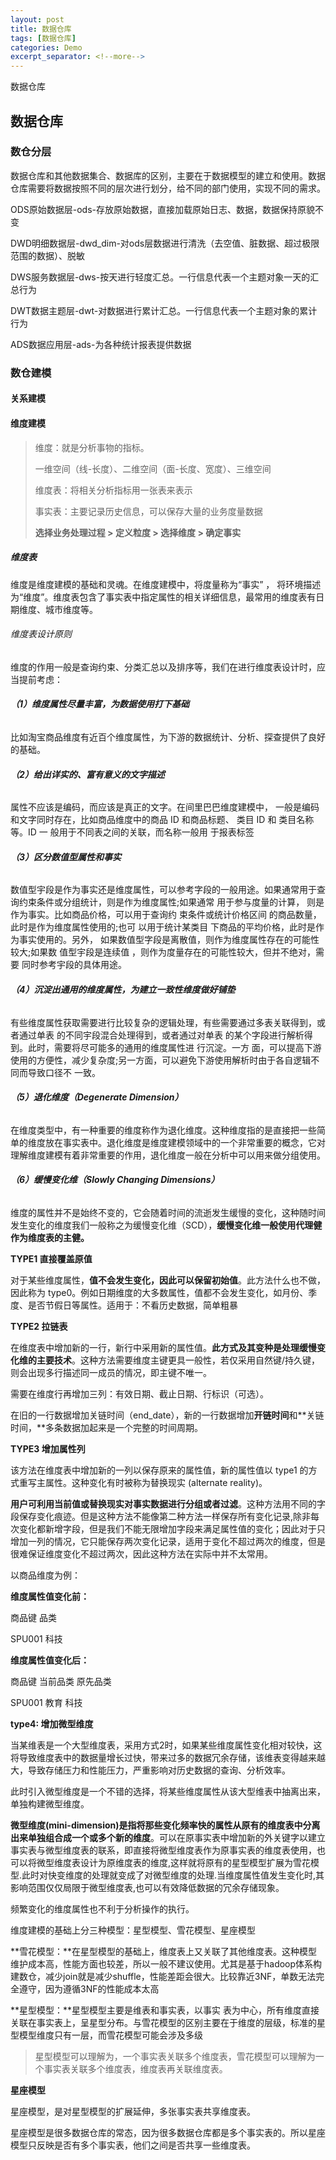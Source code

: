```yaml
---
layout: post
title: 数据仓库
tags: [数据仓库]
categories: Demo
excerpt_separator: <!--more-->
---
```


数据仓库
<!--more-->

## 数据仓库

### 数仓分层

数据仓库和其他数据集合、数据库的区别，主要在于数据模型的建立和使用。数据仓库需要将数据按照不同的层次进行划分，给不同的部门使用，实现不同的需求。

ODS原始数据层-ods-存放原始数据，直接加载原始日志、数据，数据保持原貌不变

DWD明细数据层-dwd_dim-对ods层数据进行清洗（去空值、脏数据、超过极限范围的数据）、脱敏

DWS服务数据层-dws-按天进行轻度汇总。一行信息代表一个主题对象一天的汇总行为

DWT数据主题层-dwt-对数据进行累计汇总。一行信息代表一个主题对象的累计行为

ADS数据应用层-ads-为各种统计报表提供数据

### 数仓建模

#### 关系建模

#### 维度建模

> 维度：就是分析事物的指标。
>
> 一维空间（线-长度）、二维空间（面-长度、宽度）、三维空间
>
> 维度表：将相关分析指标用一张表来表示
>
> 事实表：主要记录历史信息，可以保存大量的业务度量数据
>
> **选择业务处理过程 > 定义粒度 > 选择维度 > 确定事实**

##### 维度表

维度是维度建模的基础和灵魂。在维度建模中，将度量称为“事实” ， 将环境描述为“维度”。维度表包含了事实表中指定属性的相关详细信息，最常用的维度表有日期维度、城市维度等。

###### 维度表设计原则

维度的作用一般是查询约束、分类汇总以及排序等，我们在进行维度表设计时，应当提前考虑：

###### **（1）维度属性尽量丰富，为数据使用打下基础**

比如淘宝商品维度有近百个维度属性，为下游的数据统计、分析、探查提供了良好的基础。

###### **（2）给出详实的、富有意义的文字描述**

属性不应该是编码，而应该是真正的文字。在间里巴巴维度建模中， 一般是编码和文字同时存在，比如商品维度中的商品 ID 和商品标题、 类目 ID 和 类目名称等。ID 一 般用于不同表之间的关联，而名称一般用 于报表标签

###### **（3）区分数值型属性和事实**

数值型宇段是作为事实还是维度属性，可以参考字段的一般用途。如果通常用于查询约束条件或分组统计，则是作为维度属性;如果通常 用于参与度量的计算， 则是作为事实。比如商品价格，可以用于查询约 束条件或统计价格区间 的商品数量，此时是作为维度属性使用的;也可 以用于统计某类目 下商品的平均价格，此时是作为事实使用的。另外， 如果数值型字段是离散值，则作为维度属性存在的可能性较大;如果数 值型宇段是连续值 ，则作为度量存在的可能性较大，但并不绝对，需要 同时参考宇段的具体用途。

###### **（4）沉淀出通用的维度属性，为建立一致性维度做好铺垫**

有些维度属性获取需要进行比较复杂的逻辑处理，有些需要通过多表关联得到，或者通过单表 的不同宇段混合处理得到，或者通过对单表 的某个字段进行解析得到。此时，需要将尽可能多的通用的维度属性进 行沉淀。一方 面，可以提高下游使用的方便性，减少复杂度;另一方面，可以避免下游使用解析时由于各自逻辑不同而导致口径不 一致。

###### **（5）退化维度（Degenerate Dimension）**

在维度类型中，有一种重要的维度称作为退化维度。这种维度指的是直接把一些简单的维度放在事实表中。退化维度是维度建模领域中的一个非常重要的概念，它对理解维度建模有着非常重要的作用，退化维度一般在分析中可以用来做分组使用。

###### **（6）缓慢变化维（Slowly Changing Dimensions）**

维度的属性并不是始终不变的，它会随着时间的流逝发生缓慢的变化，这种随时间发生变化的维度我们一般称之为缓慢变化维（SCD），**缓慢变化维一般使用代理健作为维度表的主健。**

**TYPE1 直接覆盖原值**

对于某些维度属性，**值不会发生变化，因此可以保留初始值**。此方法什么也不做，因此称为 type0。例如日期维度的大多数属性，值都不会发生变化，如月份、季度、是否节假日等属性。适用于：不看历史数据，简单粗暴

**TYPE2 拉链表**

在维度表中增加新的一行，新行中采用新的属性值。**此方式及其变种是处理缓慢变化维的主要技术**。这种方法需要维度主键更具一般性，若仅采用自然键/持久键，则会出现多行描述同一成员的情况，即主键不唯一。

需要在维度行再增加三列：有效日期、截止日期、行标识（可选）。

在旧的一行数据增加关链时间（end_date），新的一行数据增加**开链时间**和**关链时间，**多条数据加起来是一个完整的时间周期。

**TYPE3 增加属性列**

该方法在维度表中增加新的一列以保存原来的属性值，新的属性值以 type1 的方式重写主属性。这种变化有时被称为替换现实 (alternate reality)。

**用户可利用当前值或替换现实对事实数据进行分组或者过滤**。这种方法用不同的字段保存变化痕迹。但是这种方法不能像第二种方法一样保存所有变化记录,除非每次变化都新增字段，但是我们不能无限增加字段来满足属性值的变化；因此对于只增加一列的情况，它只能保存两次变化记录，适用于变化不超过两次的维度，但是很难保证维度变化不超过两次，因此这种方法在实际中并不太常用。

以商品维度为例：

**维度属性值变化前：**

商品键	品类

SPU001	科技

**维度属性值变化后：**

商品键	当前品类	原先品类

SPU001	教育 科技

**type4: 增加微型维度**

当某维表是一个大型维度表，采用方式2时，如果某些维度属性变化相对较快，这将导致维度表中的数据量增长过快，带来过多的数据冗余存储，该维表变得越来越大，导致存储压力和性能压力，严重影响对历史数据的查询、分析效率。

此时引入微型维度是一个不错的选择，将某些维度属性从该大型维表中抽离出来，单独构建微型维度。

**微型维度(mini-dimension)是指将那些变化频率快的属性从原有的维度表中分离出来单独组合成一个或多个新的维度**。可以在原事实表中增加新的外关键字以建立事实表与微型维度表的联系，即直接将微型维度表作为原事实表的维度表使用，也可以将微型维度表设计为原维度表的维度,这样就将原有的星型模型扩展为雪花模型.此时对快变维度的处理就变成了对微型维度的处理.当维度属性值发生变化时,其影响范围仅仅局限于微型维度表,也可以有效降低数据的冗余存储现象。

频繁变化的维度属性也不利于分析操作的执行。



维度建模的基础上分三种模型：星型模型、雪花模型、星座模型

**雪花模型：**在星型模型的基础上，维度表上又关联了其他维度表。这种模型维护成本高，性能方面也较差，所以一般不建议使用。尤其是基于hadoop体系构建数仓，减少join就是减少shuffle，性能差距会很大。比较靠近3NF，单数无法完全遵守，因为遵循3NF的性能成本太高

**星型模型：**星型模型主要是维表和事实表，以事实 表为中心，所有维度直接关联在事实表上，呈星型分布。与雪花模型的区别主要在于维度的层级，标准的星型模型维度只有一层，而雪花模型可能会涉及多级

> 星型模型可以理解为，一个事实表关联多个维度表，雪花模型可以理解为一个事实表关联多个维度表，维度表再关联维度表。

**星座模型**

星座模型，是对星型模型的扩展延伸，多张事实表共享维度表。

星座模型是很多数据仓库的常态，因为很多数据仓库都是多个事实表的。所以星座模型只反映是否有多个事实表，他们之间是否共享一些维度表。